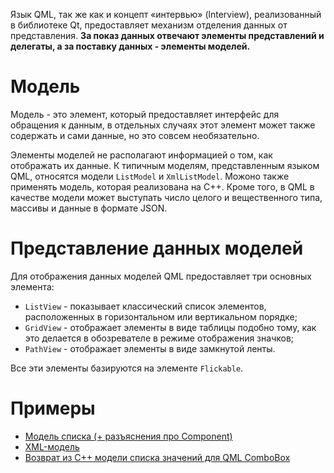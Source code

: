 Язык QML, так же как и концепт «интервью» (lnterview), реализованный в 
библиотеке Qt, предоставляет механизм отделения данных от представления. **За 
показ данных отвечают элементы представлений и делегаты, а за поставку данных - 
элементы моделей.**

# Модель

Модель - это элемент, который предоставляет интерфейс для обращения к данным, в 
отдельных случаях этот элемент может также содержать и сами данные, но это 
совсем необязательно.

Элементы моделей не располагают информацией о том, как отображать их данные. К 
типичным моделям, представленным языком QML, относятся модели ```ListModel``` и 
```XmlListModel```. Можоно также применять модель, которая реализована на С++. 
Кроме того, в QML в качестве модели может выступать число целого и вещественного 
типа, массивы и данные в формате JSON.

# Представление данных моделей

Для отображения данных моделей QML предоставляет три основных элемента:

- ```ListView``` - показывает классический список элементов, расположенных в горизонтальном или вертикальном порядке;
- ```GridView``` - отображает элементы в виде таблицы подобно тому, как это делается в обозревателе в режиме отображения значков;
- ```PathView``` - отображает элементы в виде замкнутой ленты.

Все эти элементы базируются на элементе ```Flickable```.

# Примеры

- [Модель списка (+ разъяснения про Component)](model-JSON-and-ListView)
- [XML-модель](model-XML)
- [Возврат из C++ модели списка значений для QML ComboBox](model-for-combo-box)
